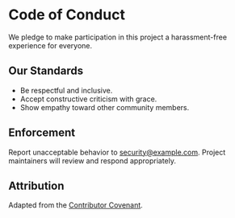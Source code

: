 # Code of Conduct

We pledge to make participation in this project a harassment-free experience for everyone.

## Our Standards
- Be respectful and inclusive.
- Accept constructive criticism with grace.
- Show empathy toward other community members.

## Enforcement
Report unacceptable behavior to <security@example.com>. Project maintainers will review and respond appropriately.

## Attribution
Adapted from the [Contributor Covenant](https://www.contributor-covenant.org/version/2/1/code_of_conduct/).
